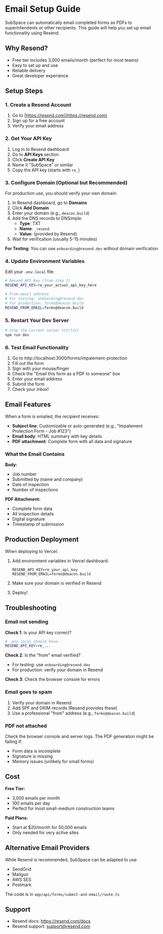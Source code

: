 # Email Setup Guide

SubSpace can automatically email completed forms as PDFs to superintendents or other recipients. This guide will help you set up email functionality using Resend.

## Why Resend?

- Free tier includes 3,000 emails/month (perfect for most teams)
- Easy to set up and use
- Reliable delivery
- Great developer experience

## Setup Steps

### 1. Create a Resend Account

1. Go to [https://resend.com](https://resend.com)
2. Sign up for a free account
3. Verify your email address

### 2. Get Your API Key

1. Log in to Resend dashboard
2. Go to **API Keys** section
3. Click **Create API Key**
4. Name it "SubSpace" or similar
5. Copy the API key (starts with `re_`)

### 3. Configure Domain (Optional but Recommended)

For production use, you should verify your own domain:

1. In Resend dashboard, go to **Domains**
2. Click **Add Domain**
3. Enter your domain (e.g., `deacon.build`)
4. Add the DNS records to DNSimple:
   - **Type**: TXT
   - **Name**: `_resend`
   - **Value**: (provided by Resend)
5. Wait for verification (usually 5-15 minutes)

**For Testing**: You can use `onboarding@resend.dev` without domain verification

### 4. Update Environment Variables

Edit your `.env.local` file:

```bash
# Resend API Key (from step 2)
RESEND_API_KEY=re_your_actual_api_key_here

# From email address
# For testing: onboarding@resend.dev
# For production: forms@deacon.build
RESEND_FROM_EMAIL=forms@deacon.build
```

### 5. Restart Your Dev Server

```bash
# Stop the current server (Ctrl+C)
npm run dev
```

### 6. Test Email Functionality

1. Go to http://localhost:3000/forms/impalement-protection
2. Fill out the form
3. Sign with your mouse/finger
4. Check the "Email this form as a PDF to someone" box
5. Enter your email address
6. Submit the form
7. Check your inbox!

## Email Features

When a form is emailed, the recipient receives:

- **Subject line**: Customizable or auto-generated (e.g., "Impalement Protection Form - Job #123")
- **Email body**: HTML summary with key details
- **PDF attachment**: Complete form with all data and signature

### What the Email Contains

**Body:**
- Job number
- Submitted by (name and company)
- Date of inspection
- Number of inspections

**PDF Attachment:**
- Complete form data
- All inspection details
- Digital signature
- Timestamp of submission

## Production Deployment

When deploying to Vercel:

1. Add environment variables in Vercel dashboard:
   ```
   RESEND_API_KEY=re_your_api_key
   RESEND_FROM_EMAIL=forms@deacon.build
   ```

2. Make sure your domain is verified in Resend

3. Deploy!

## Troubleshooting

### Email not sending

**Check 1**: Is your API key correct?
```bash
# .env.local should have:
RESEND_API_KEY=re_...
```

**Check 2**: Is the "from" email verified?
- For testing: use `onboarding@resend.dev`
- For production: verify your domain in Resend

**Check 3**: Check the browser console for errors

### Email goes to spam

1. Verify your domain in Resend
2. Add SPF and DKIM records (Resend provides these)
3. Use a professional "from" address (e.g., `forms@deacon.build`)

### PDF not attached

Check the browser console and server logs. The PDF generation might be failing if:
- Form data is incomplete
- Signature is missing
- Memory issues (unlikely for small forms)

## Cost

**Free Tier:**
- 3,000 emails per month
- 100 emails per day
- Perfect for most small-medium construction teams

**Paid Plans:**
- Start at $20/month for 50,000 emails
- Only needed for very active sites

## Alternative Email Providers

While Resend is recommended, SubSpace can be adapted to use:
- SendGrid
- Mailgun
- AWS SES
- Postmark

The code is in `app/api/forms/submit-and-email/route.ts`

## Support

- Resend docs: https://resend.com/docs
- Resend support: support@resend.com
